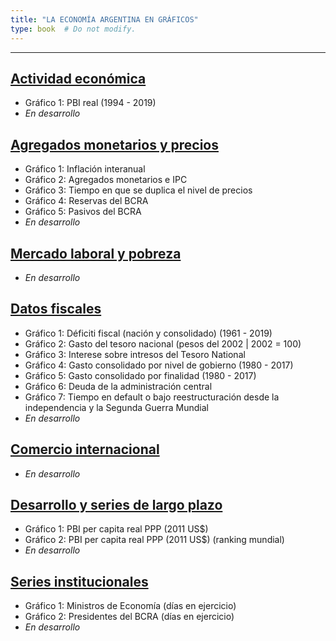 ```yaml
---
title: "LA ECONOMÍA ARGENTINA EN GRÁFICOS"
type: book  # Do not modify.
---
```


---

## [Actividad económica](https://www.elhubeconomico.com/graficos/01_actividad_economica/)

* Gráfico 1: PBI real (1994 - 2019)
* *En desarrollo*

## [Agregados monetarios y precios](https://www.elhubeconomico.com/graficos/02_agregados_monetarios/)

* Gráfico 1: Inflación interanual
* Gráfico 2: Agregados monetarios e IPC
* Gráfico 3: Tiempo en que se duplica el nivel de precios
* Gráfico 4: Reservas del BCRA
* Gráfico 5: Pasivos del BCRA
* *En desarrollo*

## [Mercado laboral y pobreza](https://www.elhubeconomico.com/graficos/03_desempleo_pobreza/)

* *En desarrollo*

## [Datos fiscales](https://www.elhubeconomico.com/graficos/04_datos_fiscales/)

* Gráfico 1: Déficiti fiscal (nación y consolidado) (1961 - 2019)
* Gráfico 2: Gasto del tesoro nacional (pesos del 2002 | 2002 = 100)
* Gráfico 3: Interese sobre intresos del Tesoro National
* Gráfico 4: Gasto consolidado por nivel de gobierno (1980 - 2017)
* Gráfico 5: Gasto consolidado por finalidad (1980 - 2017)
* Gráfico 6: Deuda de la administración central
* Gráfico 7: Tiempo en default o bajo reestructuración desde la independencia y la Segunda Guerra Mundial
* *En desarrollo*

## [Comercio internacional](https://www.elhubeconomico.com/graficos/05_internacional/)

* *En desarrollo*

## [Desarrollo y series de largo plazo](https://www.elhubeconomico.com/graficos/06_desarrollo/)

* Gráfico 1: PBI per capita real PPP (2011 US$)
* Gráfico 2: PBI per capita real PPP (2011 US$) (ranking mundial)
* *En desarrollo*

## [Series institucionales](https://www.elhubeconomico.com/graficos/07_instituciones/)

* Gráfico 1: Ministros de Economía (días en ejercicio)
* Gráfico 2: Presidentes del BCRA (días en ejercicio)
* *En desarrollo* 